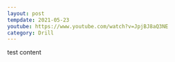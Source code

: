 ```yaml
---
layout: post
tempdate: 2021-05-23
youtube: https://www.youtube.com/watch?v=JpjBJ8aQ3NE
category: Drill
---
```

test content